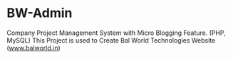 # BW-Admin
Company Project Management System with Micro Blogging Feature. (PHP, MySQL)
This Project is used to Create Bal World Technologies Website (www.balworld.in)
